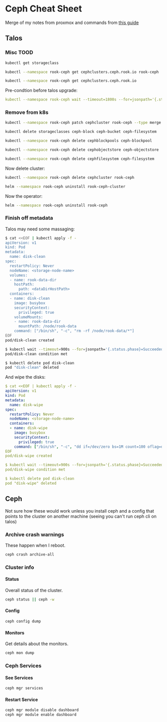 # Ceph Cheat Sheet

Merge of my notes from proxmox and commands from [this guide](https://www.talos.dev/v1.8/kubernetes-guides/configuration/ceph-with-rook/)

## Talos

### Misc TOOD

```bash
kubectl get storageclass

kubectl --namespace rook-ceph get cephclusters.ceph.rook.io rook-ceph

kubectl --namespace rook-ceph get cephclusters.ceph.rook.io

```

Pre-condtion before talos upgrade:

```yaml
kubectl --namespace rook-ceph wait --timeout=1800s --for=jsonpath='{.status.ceph.health}=HEALTH_OK' rook-ceph
```

### Remove from k8s

```bash
kubectl --namespace rook-ceph patch cephcluster rook-ceph --type merge -p '{"spec":{"cleanupPolicy":{"confirmation":"yes-really-destroy-data"}}}'

kubectl delete storageclasses ceph-block ceph-bucket ceph-filesystem

kubectl --namespace rook-ceph delete cephblockpools ceph-blockpool

kubectl --namespace rook-ceph delete cephobjectstore ceph-objectstore

kubectl --namespace rook-ceph delete cephfilesystem ceph-filesystem
```

Now delete cluster:

```bash
kubectl --namespace rook-ceph delete cephcluster rook-ceph

helm --namespace rook-ceph uninstall rook-ceph-cluster
```

Now the operator:
```bash
helm --namespace rook-ceph uninstall rook-ceph
```

### Finish off metadata

Talos may need some massaging:

```bash
$ cat <<EOF | kubectl apply -f -
apiVersion: v1
kind: Pod
metadata:
  name: disk-clean
spec:
  restartPolicy: Never
  nodeName: <storage-node-name>
  volumes:
  - name: rook-data-dir
    hostPath:
      path: <dataDirHostPath>
  containers:
  - name: disk-clean
    image: busybox
    securityContext:
      privileged: true
    volumeMounts:
    - name: rook-data-dir
      mountPath: /node/rook-data
    command: ["/bin/sh", "-c", "rm -rf /node/rook-data/*"]
EOF
pod/disk-clean created

$ kubectl wait --timeout=900s --for=jsonpath='{.status.phase}=Succeeded' pod disk-clean
pod/disk-clean condition met

$ kubectl delete pod disk-clean
pod "disk-clean" deleted
```

And wipe the disks:

```yaml
$ cat <<EOF | kubectl apply -f -
apiVersion: v1
kind: Pod
metadata:
  name: disk-wipe
spec:
  restartPolicy: Never
  nodeName: <storage-node-name>
  containers:
  - name: disk-wipe
    image: busybox
    securityContext:
      privileged: true
    command: ["/bin/sh", "-c", "dd if=/dev/zero bs=1M count=100 oflag=direct of=<device>"]
EOF
pod/disk-wipe created

$ kubectl wait --timeout=900s --for=jsonpath='{.status.phase}=Succeeded' pod disk-wipe
pod/disk-wipe condition met

$ kubectl delete pod disk-clean
pod "disk-wipe" deleted
```

## Ceph

Not sure how these would work unless you install ceph and a config that points to the cluster on another machine (seeing you can't run ceph cli on talos)

### Archive crash warnings

These happen when I reboot.

```bash
ceph crash archive-all
```

### Cluster info

#### Status

Overall status of the cluster.

```bash
ceph status || ceph -w
```

#### Config

```bash
ceph config dump
```
#### Monitors

Get details about the monitors.

```bash
ceph mon dump
```

### Ceph Services

#### See Services

```bash
ceph mgr services
```

#### Restart Service

```bash
ceph mgr module disable dashboard
ceph mgr module enable dashboard
```